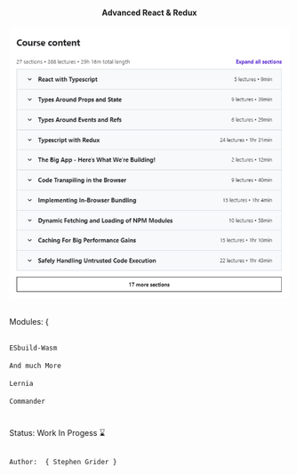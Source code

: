 <div align="center">
<!--   <img src="./public/images/cta-logo-one.png" alt="DisneyPlus logo"> -->
</div>



<h4 align="center" >
  Advanced React & Redux
</h4>

<div align = "center">

  ![](course-info.png)
</div>






##
Modules:  {

```

ESbuild-Wasm

And much More

Lernia

Commander

```
#
Status: Work In Progess ⌛



##
```
Author:  { Stephen Grider }
```



